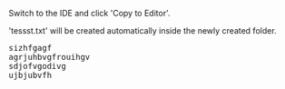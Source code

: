 

Switch to the IDE and click 'Copy to Editor'. 

'tessst.txt' will be created automatically inside the newly created folder.

<pre class="file" data-filename="something/tessst.txt">
sizhfgagf
agrjuhbvgfrouihgv
sdjofvgodivg
ujbjubvfh
</pre>

